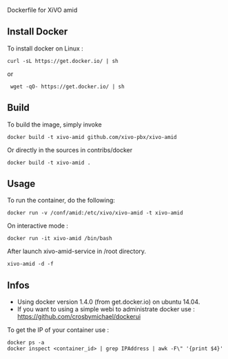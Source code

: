 Dockerfile for XiVO amid

## Install Docker

To install docker on Linux :

    curl -sL https://get.docker.io/ | sh
 
 or
 
     wget -qO- https://get.docker.io/ | sh

## Build

To build the image, simply invoke

    docker build -t xivo-amid github.com/xivo-pbx/xivo-amid

Or directly in the sources in contribs/docker

    docker build -t xivo-amid .
  
## Usage

To run the container, do the following:

    docker run -v /conf/amid:/etc/xivo/xivo-amid -t xivo-amid

On interactive mode :

    docker run -it xivo-amid /bin/bash

After launch xivo-amid-service in /root directory.

    xivo-amid -d -f

## Infos

- Using docker version 1.4.0 (from get.docker.io) on ubuntu 14.04.
- If you want to using a simple webi to administrate docker use : https://github.com/crosbymichael/dockerui

To get the IP of your container use :

    docker ps -a
    docker inspect <container_id> | grep IPAddress | awk -F\" '{print $4}'
